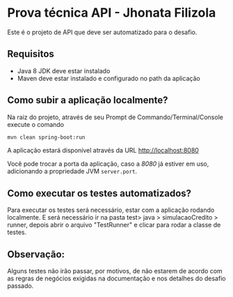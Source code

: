 # Prova técnica API - Jhonata Filizola

Este é o projeto de API que deve ser automatizado para o desafio.

##  Requisitos
 * Java 8 JDK deve estar instalado
 * Maven deve estar instalado e configurado no path da aplicação
 
## Como subir a aplicação localmente?

Na raiz do projeto, através de seu Prompt de Commando/Terminal/Console execute o comando 

```bash
mvn clean spring-boot:run
```

A aplicação estará disponível através da URL [http://localhost:8080](http://localhost:8080)

Você pode trocar a porta da aplicação, caso a _8080_ já estiver em uso, adicionando a propriedade JVM `server.port`.

## Como executar os testes automatizados?

Para executar os testes será necessário, estar com a aplicação rodando localmente. E será necessário ir na pasta test> java > simulacaoCredito > runner, depois abrir o arquivo "TestRunner" e clicar para rodar a classe de testes.

## Observação:

Alguns testes não irão passar, por motivos, de não estarem de acordo com as regras de negócios exigidas na documentação e nos detalhes do desafio passado.